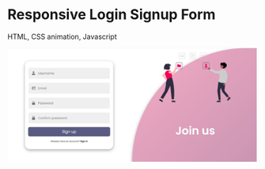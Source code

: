 # Responsive Login Signup Form
HTML, CSS animation, Javascript

![login signup form](https://github.com/dianavile/login-signup-form/blob/main/assets/login-signup-form.JPG)
